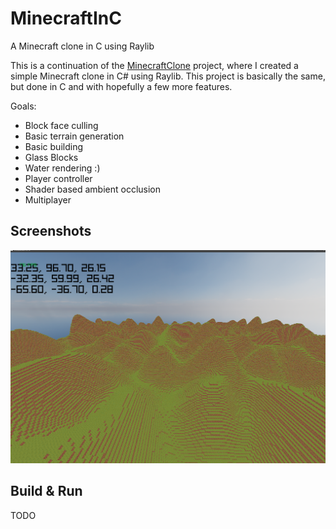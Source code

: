 # MinecraftInC
A Minecraft clone in C using Raylib

This is a continuation of the [MinecraftClone](https://github.com/FlurinBruehwiler/MinecraftClone) project, where I created a simple Minecraft clone in C# using Raylib. This project is basically the same, but done in C and with hopefully a few more features.

Goals:
- Block face culling
- Basic terrain generation
- Basic building
- Glass Blocks
- Water rendering :)
- Player controller
- Shader based ambient occlusion
- Multiplayer

## Screenshots
![](screenshot.png)

## Build & Run
TODO

